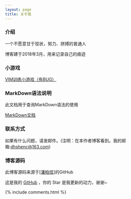 ```yaml
---
layout: page
title: 关于我 
---
```


<h3>介绍</h3>

<p>

一个不愿意甘于现状，努力、拼搏的普通人 

<p> 

博客建于2018年3月，用来记录自己的痕迹  

<p>

<h3>小游戏</h3>

<p>

<a target="_blank" href="/game/贪吃蛇.html">VIM训练小游戏（有BUG）</a>  

<p>

<h3> MarkDown语法说明 </h3>

<p>

此文档用于查询MarkDown语法的使用

<p>

<a target="_blank" href='https://www.appinn.com/markdown/index.html'>MarkDown文档</a>

<p>

<h3>联系方式</h3>

<p>

如果有什么问题，请发邮件。(注明：在本作者博客看到。我的邮箱:dhshenc@163.com)

<p>

<h3> 博客源码 </h3>

<p>

此博客源码来源于<a target="_blank" href='https://github.com/leopardpan/leopardpan.github.io'>[潘柏信]</a>的GitHub

<p>

这是我的 <a target="_blank" href='https://github.com/dhshenc/dhshenc.github.io'>GitHub</a> ，你的 Star 是我更新的动力，谢谢~

<p> 

{% include comments.html %}
